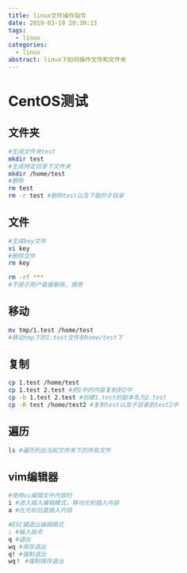 ```yaml
---
title: linux文件操作指令
date: 2019-03-19 20:30:13
tags:
  - linux
categories:
  - linux
abstract: linux下如何操作文件和文件夹
---
```


# CentOS测试

## 文件夹

```bash
#生成文件夹test
mkdir test
#生成特定目录下文件夹
mkdir /home/test
#删除
rm test
rm -r test #删除test以及下面的子目录
```

<!--more-->

## 文件

```bash
#生成key文件
vi key
#删除文件
rm key
```

```bash
rm -rf ***
#不提示用户直接删除，慎用
```

## 移动

```bash
mv tmp/1.test /home/test
#移动tmp下的1.test文件到home/test下
```

## 复制

```bash
cp 1.test /home/test
cp 1.test 2.test #把1中的内容复制到2中
cp -b 1.test 2.test #创建1.test的副本名为2.test
cp -R test /home/test2 #复制test以及子目录到test2中
```

## 遍历

```bash
ls #遍历列出当前文件夹下的所有文件
```

## vim编辑器

```bash
#使用vi编辑文件内容时
i #进入插入编辑模式，移动光标插入内容
a #在光标后面插入内容

#ESC键退出编辑模式
: #输入指令
q #退出
wq #保存退出
q! #强制退出
wq！ #强制保存退出
```

